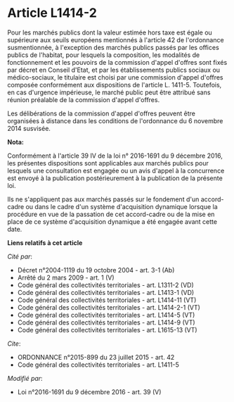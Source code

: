 # Article L1414-2

Pour les marchés publics dont la valeur estimée hors taxe est égale ou supérieure aux seuils européens mentionnés à l'article
42 de l'ordonnance susmentionnée, à l'exception des marchés publics passés par les offices publics de l'habitat, pour
lesquels la composition, les modalités de fonctionnement et les pouvoirs de la commission d'appel d'offres sont fixés par
décret en Conseil d'Etat, et par les établissements publics sociaux ou médico-sociaux, le titulaire est choisi par une
commission d'appel d'offres composée conformément aux dispositions de l'article L. 1411-5. Toutefois, en cas d'urgence
impérieuse, le marché public peut être attribué sans réunion préalable de la commission d'appel d'offres. 

Les délibérations de la commission d'appel d'offres peuvent être organisées à distance dans les conditions de l'ordonnance du
6 novembre 2014 susvisée.

**Nota:**

Conformément à l'article 39 IV de la loi n° 2016-1691 du 9 décembre 2016, les présentes dispositions sont applicables aux
marchés publics pour lesquels une consultation est engagée ou un avis d'appel à la concurrence est envoyé à la publication
postérieurement à la publication de la présente loi. 

Ils ne s'appliquent pas aux marchés passés sur le fondement d'un accord-cadre ou dans le cadre d'un système d'acquisition
dynamique lorsque la procédure en vue de la passation de cet accord-cadre ou de la mise en place de ce système d'acquisition
dynamique a été engagée avant cette date.

**Liens relatifs à cet article**

_Cité par_:

  - Décret n°2004-1119 du 19 octobre 2004 - art. 3-1 (Ab)
  - Arrêté du 2 mars 2009 - art. 1 (V)
  - Code général des collectivités territoriales - art. L1311-2 (VD)
  - Code général des collectivités territoriales - art. L1413-1 (VD)
  - Code général des collectivités territoriales - art. L1414-11 (VT)
  - Code général des collectivités territoriales - art. L1414-2-1 (VT)
  - Code général des collectivités territoriales - art. L1414-5 (VT)
  - Code général des collectivités territoriales - art. L1414-9 (VT)
  - Code général des collectivités territoriales - art. L1615-13 (VT)

_Cite_:

  - ORDONNANCE n°2015-899 du 23 juillet 2015 - art. 42
  - Code général des collectivités territoriales - art. L1411-5

_Modifié par_:

  - Loi n°2016-1691 du 9 décembre 2016 - art. 39 (V)
